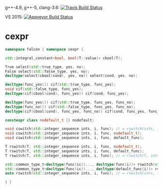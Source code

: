 g++-4.9, g++-5, clang-3.6: [![Travis Build Status](https://travis-ci.org/jonathanpoelen/falcon.cexpr.svg?branch=master)](https://travis-ci.org/jonathanpoelen/falcon.cexpr)

VS 2015: [![Appveyor Build Status](https://ci.appveyor.com/api/projects/status/github/jonathanpoelen/falcon.cexpr)](https://ci.appveyor.com/project/jonathanpoelen/falcon.cexpr)


# cexpr

```cpp
namespace falcon { namespace cexpr {

std::integral_constant<bool, bool(T::value)> cbool(T);

True select(std::true_type, yes, no);
False select(std::false_type, yes, no);
decltype(select(cbool(cond), yes, no)) select(cond, yes, no);

decltype(func_yes()) cif(std::true_type, func_yes);
void cif(std::false_type, func_yes);
decltype(cif(cbool(cond), func_yes)) cif(cond, func_yes);

decltype(func_yes()) cif(std::true_type, func_yes, func_no);
decltype(func_no()) cif(std::false_type, func_yes, func_no);
decltype(cif(cbool(cond), func_yes, func_no)) cif(cond, func_yes, func_no);

constexpr class nodefault_t {} nodefault;

void cswitch(std::integer_sequence ints, i, func); // = cswitch(ints, i, func, func)
void cswitch(std::integer_sequence ints, i, func, nodefault_t);
void cswitch(std::integer_sequence ints, i, func, default_func);

T rswitch(T, std::integer_sequence ints, i, func, nodefault_t);
T rswitch(T, std::integer_sequence ints, i, func, default_func);
T rswitch(T, std::integer_sequence ints, i, func); // = rswitch(T, ints, i, func, func)

std::common_type_t<decltype(func(ic))..., decltype(func(i))> rswitch(std::integer_sequence<I, ic...>, i, func, nodefault_t);
std::common_type_t<decltype(func(ic))..., decltype(default_func(i))> rswitch(std::integer_sequence<I, ic...>, i, func, default_func);
auto rswitch(std::integer_sequence ints, i, func); // = rswitch(ints, i, func, func)

} }
```
